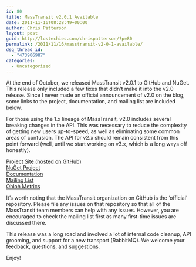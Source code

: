 ```yaml
---
id: 80
title: MassTransit v2.0.1 Available
date: 2011-11-16T08:28:49+00:00
author: Chris Patterson
layout: post
guid: http://lostechies.com/chrispatterson/?p=80
permalink: /2011/11/16/masstransit-v2-0-1-available/
dsq_thread_id:
  - "473906987"
categories:
  - Uncategorized
---
```

At the end of October, we released MassTransit v2.0.1 to GitHub and NuGet. This release only included a few fixes that didn&#8217;t make it into the v2.0 release. Since I never made an official announcement of v2.0 on the blog, some links to the project, documentation, and mailing list are included below.

For those using the 1.x lineage of MassTransit, v2.0 includes several breaking changes in the API. This was necessary to reduce the complexity of getting new users up-to-speed, as well as eliminating some common areas of confusion. The API for v2.x should remain consistent from this point forward (well, until we start working on v3.x, which is a long ways off honestly).

[Project Site (hosted on GitHub)  
](https://github.com/MassTransit/MassTransit) [NuGet Project](http://nuget.org/List/Packages/MassTransit)  
[Documentation](http://docs.masstransit-project.com/en/latest/index.html)  
[Mailing List](http://groups.google.com/group/masstransit-discuss)  
[Ohloh Metrics](http://www.ohloh.net/p/masstransit)

It&#8217;s worth noting that the MassTransit organization on GitHub is the &#8216;official&#8217; repository. Please file any issues on that repository so that all of the MassTransit team members can help with any issues. However, you are encouraged to check the mailing list first as many first-time issues are discussed there.

This release was a long road and involved a lot of internal code cleanup, API grooming, and support for a new transport (RabbitMQ). We welcome your feedback, questions, and suggestions.

Enjoy!

 